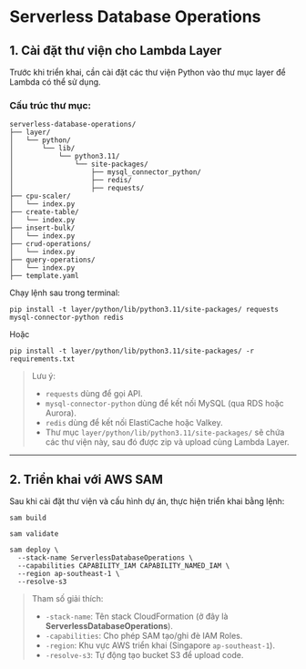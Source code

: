# Serverless Database Operations

## 1. Cài đặt thư viện cho Lambda Layer

Trước khi triển khai, cần cài đặt các thư viện Python vào thư mục layer để Lambda có thể sử dụng.
### Cấu trúc thư mục:
```
serverless-database-operations/
├── layer/
│   └── python/
│       └── lib/
│           └── python3.11/
│               └── site-packages/
│                   ├── mysql_connector_python/
│                   ├── redis/
│                   ├── requests/
├── cpu-scaler/
│   └── index.py
├── create-table/
│   └── index.py
├── insert-bulk/
│   └── index.py
├── crud-operations/
│   └── index.py
├── query-operations/
│   └── index.py
├── template.yaml
```
Chạy lệnh sau trong terminal:

```
pip install -t layer/python/lib/python3.11/site-packages/ requests mysql-connector-python redis
```
Hoặc
```
pip install -t layer/python/lib/python3.11/site-packages/ -r requirements.txt
```
> Lưu ý:
> 
> - `requests` dùng để gọi API.
> - `mysql-connector-python` dùng để kết nối MySQL (qua RDS hoặc Aurora).
> - `redis` dùng để kết nối ElastiCache hoặc Valkey.
> - Thư mục `layer/python/lib/python3.11/site-packages/` sẽ chứa các thư viện này, sau đó được zip và upload cùng Lambda Layer.

---

## 2. Triển khai với AWS SAM

Sau khi cài đặt thư viện và cấu hình dự án, thực hiện triển khai bằng lệnh:
```
sam build
```
```
sam validate
```
```
sam deploy \
  --stack-name ServerlessDatabaseOperations \
  --capabilities CAPABILITY_IAM CAPABILITY_NAMED_IAM \
  --region ap-southeast-1 \
  --resolve-s3

```

> Tham số giải thích:
> 
> - `-stack-name`: Tên stack CloudFormation (ở đây là **ServerlessDatabaseOperations**).
> - `-capabilities`: Cho phép SAM tạo/ghi đè IAM Roles.
> - `-region`: Khu vực AWS triển khai (Singapore `ap-southeast-1`).
> - `-resolve-s3`: Tự động tạo bucket S3 để upload code.